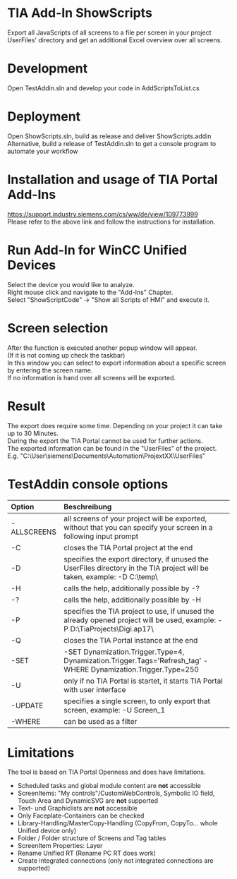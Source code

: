 # TIA Add-In ShowScripts

Export all JavaScripts of all screens to a file per screen in your project UserFiles' directory and get an additional Excel overview over all screens.

# Development

Open TestAddin.sln and develop your code in AddScriptsToList.cs

# Deployment

Open ShowScripts.sln, build as release and deliver ShowScripts.addin
Alternative, build a release of TestAddin.sln to get a console program to automate your workflow

# Installation and usage of TIA Portal Add-Ins
https://support.industry.siemens.com/cs/ww/de/view/109773999 \
Please refer to the above link and follow the instructions for installation.

# Run Add-In for WinCC Unified Devices
Select the device you would like to analyze. \
Right mouse click and navigate to the "Add-Ins" Chapter. \
Select "ShowScriptCode" -> "Show all Scripts of HMI" and execute it.

# Screen selection 
After the function is executed another popup window will appear. \
(If it is not coming up check the taskbar)\
In this window you can select to export information about a specific screen by entering the screen name.\
If no information is hand over all screens will be exported.

# Result 
The export does require some time. Depending on your project it can take up to 30 Minutes.\
During the export the TIA Portal cannot be used for further actions. \
The exported information can be found in the "UserFiles" of the project.\
E.g. "C:\User\siemens\Documents\Automation\ProjextXX\UserFiles\"

# TestAddin console options

| Option          | Beschreibung |
:---------------  | :------------
| \-ALLSCREENS    | all screens of your project will be exported, without that you can specify your screen in a following input prompt |
| \-C             | closes the TIA Portal project at the end |
| \-D             | specifies the export directory, if unused the UserFiles directory in the TIA project will be taken, example: \-D C:\\temp\\ |
| \-H 			  | calls the help, additionally possible by \-? |
| \-?			  | calls the help, additionally possible by \-H |
| \-P			  | specifies the TIA project to use, if unused the already opened project will be used, example: \-P D:\\TiaProjects\\Digi.ap17\\ |
| \-Q			  | closes the TIA Portal instance at the end |
| \-SET			  | \-SET Dynamization.Trigger.Type=4, Dynamization.Trigger.Tags='Refresh_tag' \-WHERE Dynamization.Trigger.Type=250 |
| \-U			  | only if no TIA Portal is startet, it starts TIA Portal with user interface |
| \-UPDATE		  | specifies a single screen, to only export that screen, example: \-U Screen_1 |
| \-WHERE		  | can be used as a filter |



# Limitations 
The tool is based on TIA Portal Openness and does have limitations.
- Scheduled tasks and global module content are **not** accessible
- ScreenItems: "My controls"/CustomWebControls, Symbolic IO field, Touch Area and DynamicSVG are **not** supported
- Text- und Graphiclists are **not** accessible
- Only Faceplate-Containers can be checked
- Library-Handling/MasterCopy-Handling (CopyFrom, CopyTo… whole Unified device only)
- Folder / Folder structure of Screens and Tag tables
- ScreenItem Properties: Layer
- Rename Unified RT (Rename PC RT does work)
- Create integrated connections (only not integrated connections are supported)




